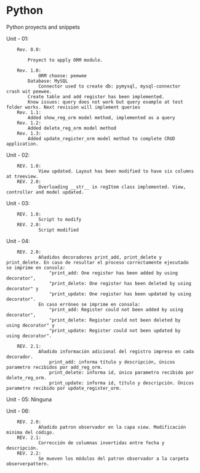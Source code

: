 # Python

Python proyects and snippets

Unit - 01:

    	Rev. 0.0:

    		Proyect to apply ORM module.

    	Rev. 1.0:
    	        ORM choose: peewee
    		Database: MySQL
           		Connector used to create db: pymysql, mysql-connector crash wit peewee.
    		Create table and add register has been implemented.
    		Know issues: query does not work but query example at test folder works. Next revision will implement queries
    	Rev. 1.1:
    		Added show_reg_orm model method, implemented as a query
    	Rev. 1.2:
    		Added delete_reg_orm model method
    	Rev. 1.3:
    		Added update_register_orm model method to complete CRUD application.

Unit - 02:

    	REV. 1.0:
    			View updated. Layout has been modified to have six columns at treeview.
    	REV. 2.0:
                Overloading __str__ in regItem class implemented. View, controller and model updated.

Unit - 03:

    	REV. 1.0:
    			Script to modify
    	REV. 2.0:
                Script modified
                
                
Unit - 04:

    	REV. 2.0:
                Añadidos decoradores print_add, print_delete y print_delete. En caso de resultar el proceso correctamente ejecutado se imprime en consola:
                    "print_add: One register has been added by using decorator", 
                    "print_delete: One register has been deleted by using decorator" y 
                    "print_update: One register has been updated by using decorator". 
                En caso erróneo se imprime en consola: 
                    "print_add: Register could not been added by using decorator", 
                    "print_delete: Register could not been deleted by using decorator" y 
                    "print_update: Register could not been updated by using decorator".

    	REV. 2.1:
    	        Añadido información adicional del registro impreso en cada decorador.
    	            print_add: informa título y descripción, únicos parametro recibidos por add_reg_orm.
    	            print_delete: informa id, único parametro recibido por delete_reg_orm.
    	            print_update: informa id, título y descripción. Únicos parametro recibido por update_register_orm.

Unit - 05: Ninguna

Unit - 06:

    	REV. 2.0:
                Añadido patron observador en la capa view. Modificación minima del código.
    	REV. 2.1:
                Corrección de columnas invertidas entre fecha y descripción.
    	REV. 2.2:
                Se mueven los módulos del patron observador a la carpeta observerpattern.